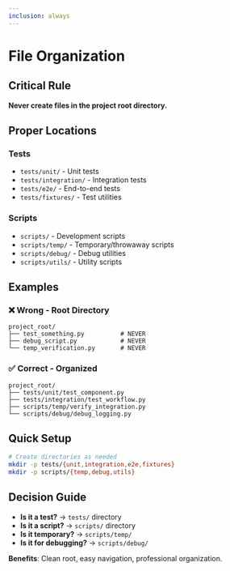 ```yaml
---
inclusion: always
---
```


# File Organization

## Critical Rule

**Never create files in the project root directory.**

## Proper Locations

### Tests

- `tests/unit/` - Unit tests
- `tests/integration/` - Integration tests
- `tests/e2e/` - End-to-end tests
- `tests/fixtures/` - Test utilities

### Scripts

- `scripts/` - Development scripts
- `scripts/temp/` - Temporary/throwaway scripts
- `scripts/debug/` - Debug utilities
- `scripts/utils/` - Utility scripts

## Examples

### ❌ Wrong - Root Directory

```
project_root/
├── test_something.py          # NEVER
├── debug_script.py            # NEVER
└── temp_verification.py       # NEVER
```

### ✅ Correct - Organized

```
project_root/
├── tests/unit/test_component.py
├── tests/integration/test_workflow.py
├── scripts/temp/verify_integration.py
└── scripts/debug/debug_logging.py
```

## Quick Setup

```bash
# Create directories as needed
mkdir -p tests/{unit,integration,e2e,fixtures}
mkdir -p scripts/{temp,debug,utils}
```

## Decision Guide

- **Is it a test?** → `tests/` directory
- **Is it a script?** → `scripts/` directory
- **Is it temporary?** → `scripts/temp/`
- **Is it for debugging?** → `scripts/debug/`

**Benefits**: Clean root, easy navigation, professional organization.
